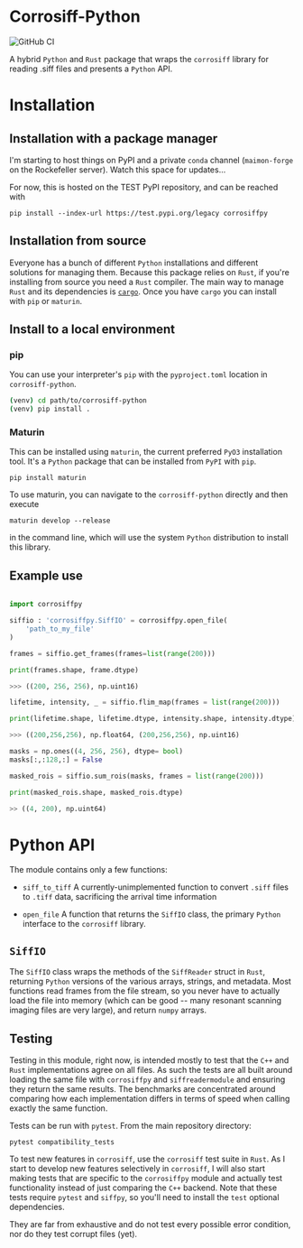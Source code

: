 # Corrosiff-Python

![GitHub CI](https://github.com/MaimonLab/corrosiff-python/actions/workflows/maturin-CI.yaml/badge.svg)

A hybrid `Python` and `Rust` package that wraps the
`corrosiff` library for reading .siff files and
presents a `Python` API.

# Installation

Installation with a package manager
----------------------------------

I'm starting to host things on PyPI and a private
`conda` channel (`maimon-forge` on the Rockefeller
server). Watch this space for updates...

For now, this is hosted on the TEST PyPI repository,
and can be reached with

```
pip install --index-url https://test.pypi.org/legacy corrosiffpy
```

Installation from source
--------------------------

Everyone has a bunch of different `Python`
installations and different solutions for
managing them. Because this package relies on
`Rust`, if you're installing from source
you need a `Rust` compiler. The main way to manage
`Rust` and its dependencies is [`cargo`](https://doc.rust-lang.org/cargo/getting-started/installation.html).
Once you have `cargo` you can install with `pip` or
`maturin`.

## Install to a local environment

### pip

You can use your interpreter's `pip` with
the `pyproject.toml` location in `corrosiff-python`.

```sh
(venv) cd path/to/corrosiff-python
(venv) pip install .
```

### Maturin

This can be installed using `maturin`, the
current preferred `PyO3` installation tool. It's
a `Python` package that can be installed from `PyPI`
with `pip`.

`pip install maturin`

To use maturin, you can navigate to the `corrosiff-python`
directly and then execute

```
maturin develop --release
```

in the command line, which will use the system `Python`
distribution to install this library.

Example use
------------

```python

import corrosiffpy

siffio : 'corrosiffpy.SiffIO' = corrosiffpy.open_file(
    'path_to_my_file'
)

frames = siffio.get_frames(frames=list(range(200)))

print(frames.shape, frame.dtype)

>>> ((200, 256, 256), np.uint16)

lifetime, intensity, _ = siffio.flim_map(frames = list(range(200)))

print(lifetime.shape, lifetime.dtype, intensity.shape, intensity.dtype)

>>> ((200,256,256), np.float64, (200,256,256), np.uint16)

masks = np.ones((4, 256, 256), dtype= bool)
masks[:,:128,:] = False

masked_rois = siffio.sum_rois(masks, frames = list(range(200)))

print(masked_rois.shape, masked_rois.dtype)

>> ((4, 200), np.uint64)

```

# Python API

The module contains only a few functions:

- `siff_to_tiff`
    A currently-unimplemented function to convert `.siff` files
    to `.tiff` data, sacrificing the arrival time information

- `open_file`
    A function that returns the `SiffIO` class, the primary `Python`
    interface to the `corrosiff` library.

`SiffIO`
---------

The `SiffIO` class wraps the methods of the `SiffReader` struct in `Rust`,
returning `Python` versions of the various arrays, strings, and metadata.
Most functions read frames from the file stream, so you never have to actually
load the file into memory (which can be good -- many resonant scanning imaging
files are very large), and return `numpy` arrays.


Testing
----------

Testing in this module, right now, is intended mostly to test that
the `C++` and `Rust` implementations agree on all files. As such
the tests are all built around loading the same file with
`corrosiffpy` and `siffreadermodule` and ensuring they return the same
results. The benchmarks are concentrated around comparing how each
implementation differs in terms of speed when calling exactly the same function.

Tests can be run with `pytest`. From the main repository directory:

```
pytest compatibility_tests
```

To test new features in `corrosiff`, use the `corrosiff` test suite in `Rust`. As
I start to develop new features selectively in `corrosiff`, I will also start making
tests that are specific to the `corrosiffpy` module and actually test functionality
instead of just comparing the `C++` backend. Note that these tests require
`pytest` and `siffpy`, so you'll need to install the `test` optional dependencies.

They are far from exhaustive and do not test every possible error condition, nor
do they test corrupt files (yet).